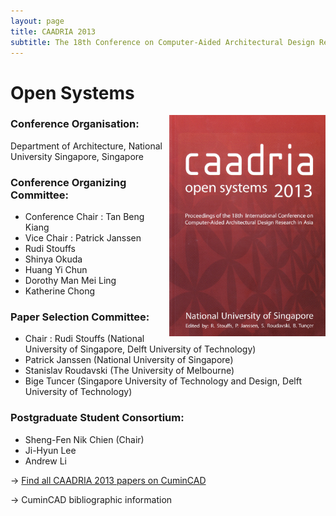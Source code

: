 ```yaml
---
layout: page
title: CAADRIA 2013
subtitle: The 18th Conference on Computer-Aided Architectural Design Research in Asia. May 15-18, 2013. Singapore.
---
```


# Open Systems

<img src="./caadria_cover_2013.jpg" width="250" align="right" />

### Conference Organisation:
Department of Architecture, National University Singapore, Singapore

### Conference Organizing Committee:
* Conference Chair : Tan Beng Kiang
* Vice Chair : Patrick Janssen
* Rudi Stouffs
* Shinya Okuda
* Huang Yi Chun
* Dorothy Man Mei Ling
* Katherine Chong

### Paper Selection Committee:
* Chair : Rudi Stouffs (National University of Singapore, Delft University of Technology)
* Patrick Janssen (National University of Singapore)
* Stanislav Roudavski (The University of Melbourne)
* Bige Tuncer (Singapore University of Technology and Design, Delft University of Technology)

### Postgraduate Student Consortium:
* Sheng-Fen Nik Chien (Chair)
* Ji-Hyun Lee
* Andrew Li

&rarr; [Find all CAADRIA 2013 papers on CuminCAD](ttp://papers.cumincad.org/cgi-bin/works/Search?search=series%3ACAADRIA+year%3A2013)

&rarr; CuminCAD bibliographic information
